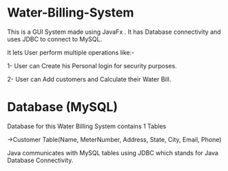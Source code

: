 # Water-Billing-System

This is a GUI System made using JavaFx . It has Database connectivity and uses JDBC to connect to MySQL.

It lets User perform multiple operations like:-

1- User can Create his Personal login for security purposes.

2- User can Add customers and Calculate their Water Bill.

# Database (MySQL)

Database for this Water Billing System contains 1 Tables

->Customer Table(Name, MeterNumber, Address, State, City, Email, Phone)

Java communicates with MySQL tables using JDBC which stands for Java Database Connectivity.
